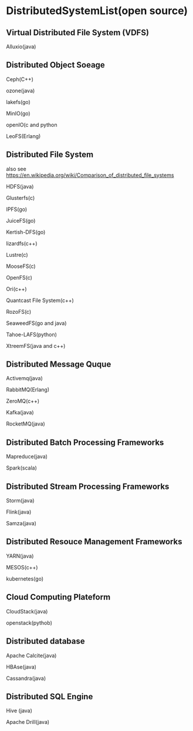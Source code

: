 # DistributedSystemList(open source)

## Virtual Distributed File System (VDFS)

Alluxio(java)

## Distributed Object Soeage 

Ceph(C++)

ozone(java)

lakefs(go)

MinIO(go)

openIO(c and python

LeoFS(Erlang)

## Distributed File System
also see https://en.wikipedia.org/wiki/Comparison_of_distributed_file_systems

HDFS(java)

Glusterfs(c)

IPFS(go)

JuiceFS(go)

Kertish-DFS(go)

lizardfs(c++)

Lustre(c)


MooseFS(c)

OpenFS(c)

Ori(c++)

Quantcast File System(c++)

RozoFS(c)

SeaweedFS(go and java)

Tahoe-LAFS(python)

XtreemFS(java and c++)



## Distributed Message Quque

Activemq(java)

RabbitMQ(Erlang)

ZeroMQ(c++)

Kafka(java)

RocketMQ(java)

## Distributed Batch Processing Frameworks

Mapreduce(java)

Spark(scala)


## Distributed Stream Processing Frameworks

Storm(java)

Flink(java)

Samza(java)

## Distributed Resouce Management Frameworks

YARN(java)

MESOS(c++)

kubernetes(go)

## Cloud Computing Plateform

CloudStack(java)

openstack(pythob)

## Distributed database

Apache Calcite(java)

HBAse(java)

Cassandra(java)

## Distributed SQL Engine

Hive (java)

Apache Drill(java)

